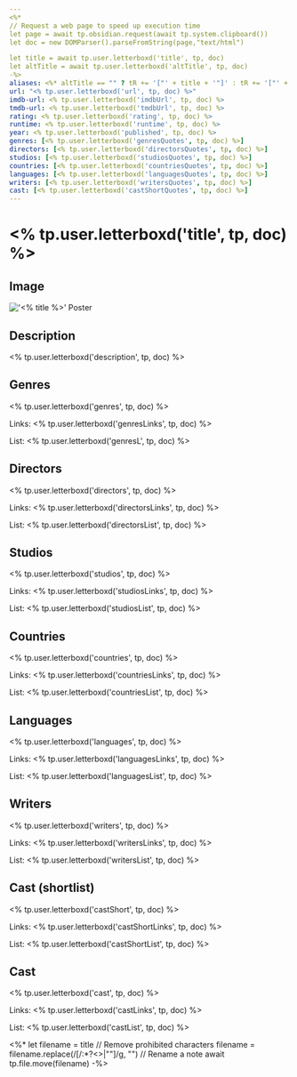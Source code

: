 ```yaml
---
<%*
// Request a web page to speed up execution time
let page = await tp.obsidian.request(await tp.system.clipboard())
let doc = new DOMParser().parseFromString(page,"text/html")

let title = await tp.user.letterboxd('title', tp, doc)
let altTitle = await tp.user.letterboxd('altTitle', tp, doc)
-%>
aliases: <%* altTitle == "" ? tR += '["' + title + '"]' : tR += '["' + title + '", "' + altTitle + '"]' %>
url: "<% tp.user.letterboxd('url', tp, doc) %>"
imdb-url: <% tp.user.letterboxd('imdbUrl', tp, doc) %>
tmdb-url: <% tp.user.letterboxd('tmdbUrl', tp, doc) %>
rating: <% tp.user.letterboxd('rating', tp, doc) %>
runtime: <% tp.user.letterboxd('runtime', tp, doc) %>
year: <% tp.user.letterboxd('published', tp, doc) %> 
genres: [<% tp.user.letterboxd('genresQuotes', tp, doc) %>]
directors: [<% tp.user.letterboxd('directorsQuotes', tp, doc) %>]
studios: [<% tp.user.letterboxd('studiosQuotes', tp, doc) %>]
countries: [<% tp.user.letterboxd('countriesQuotes', tp, doc) %>]
languages: [<% tp.user.letterboxd('languagesQuotes', tp, doc) %>]
writers: [<% tp.user.letterboxd('writersQuotes', tp, doc) %>]
cast: [<% tp.user.letterboxd('castShortQuotes', tp, doc) %>]
---
```


# <% tp.user.letterboxd('title', tp, doc) %>

## Image

!['<% title %>' Poster](<% tp.user.letterboxd('image', tp, doc) %>)

## Description

<% tp.user.letterboxd('description', tp, doc) %>

## Genres

<% tp.user.letterboxd('genres', tp, doc) %>

Links: <% tp.user.letterboxd('genresLinks', tp, doc) %>

List:
<% tp.user.letterboxd('genresL', tp, doc) %>

## Directors

<% tp.user.letterboxd('directors', tp, doc) %>

Links: <% tp.user.letterboxd('directorsLinks', tp, doc) %>

List:
<% tp.user.letterboxd('directorsList', tp, doc) %>

## Studios

<% tp.user.letterboxd('studios', tp, doc) %>

Links: <% tp.user.letterboxd('studiosLinks', tp, doc) %>

List:
<% tp.user.letterboxd('studiosList', tp, doc) %>

## Countries

<% tp.user.letterboxd('countries', tp, doc) %>

Links: <% tp.user.letterboxd('countriesLinks', tp, doc) %>

List:
<% tp.user.letterboxd('countriesList', tp, doc) %>

## Languages

<% tp.user.letterboxd('languages', tp, doc) %>

Links: <% tp.user.letterboxd('languagesLinks', tp, doc) %>

List:
<% tp.user.letterboxd('languagesList', tp, doc) %>

## Writers

<% tp.user.letterboxd('writers', tp, doc) %>

Links: <% tp.user.letterboxd('writersLinks', tp, doc) %>

List:
<% tp.user.letterboxd('writersList', tp, doc) %>

## Cast (shortlist)

<% tp.user.letterboxd('castShort', tp, doc) %>

Links: <% tp.user.letterboxd('castShortLinks', tp, doc) %>

List:
<% tp.user.letterboxd('castShortList', tp, doc) %>

## Cast

<% tp.user.letterboxd('cast', tp, doc) %>

Links: <% tp.user.letterboxd('castLinks', tp, doc) %>

List:
<% tp.user.letterboxd('castList', tp, doc) %>

<%* 
let filename = title
// Remove prohibited characters
filename = filename.replace(/[/\:*?<>|""]/g, "")
// Rename a note
await tp.file.move(filename)
-%>
